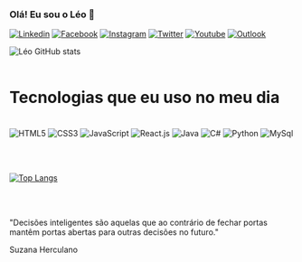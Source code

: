 ### Olá! Eu sou o Léo 🤖

[![Linkedin](https://img.shields.io/badge/LinkedIn-0077B5?style=for-the-badge&logo=linkedin&logoColor=white)](https://www.linkedin.com/in/leosilvafx/)
[![Facebook](https://img.shields.io/badge/Facebook-1877F2?style=for-the-badge&logo=facebook&logoColor=white)](https://www.facebook.com/leosilvafx)
[![Instagram](https://img.shields.io/badge/Instagram-E4405F?style=for-the-badge&logo=instagram&logoColor=white)](https://www.instagram.com/leosilvafx/)
[![Twitter](https://img.shields.io/badge/Twitter-1DA1F2?style=for-the-badge&logo=twitter&logoColor=white)](https://twitter.com/leosilvafx)
[![Youtube](https://img.shields.io/badge/YouTube-FF0000?style=for-the-badge&logo=youtube&logoColor=white)](https://www.youtube.com/leosilvafx)
[![Outlook](https://img.shields.io/badge/Microsoft_Outlook-0078D4?style=for-the-badge&logo=microsoft-outlook&logoColor=white)](contato.leonardohenriquesilva@hotmail.com)

![Léo GitHub stats](https://github-readme-stats.vercel.app/api?username=leosilvafx&show_icons=true&theme=radical)
<br/><br/>

# Tecnologias que eu uso no meu dia

<div style="display: inline-block;"><br/>
<img align="center" src="https://img.shields.io/badge/HTML-239120?style=for-the-badge&logo=html5&logoColor=white" alt="HTML5" />
<img align="center" src="https://img.shields.io/badge/CSS-239120?&style=for-the-badge&logo=css3&logoColor=white" alt="CSS3" />
<img align="center" src="https://img.shields.io/badge/JavaScript-F7DF1E?style=for-the-badge&logo=javascript&logoColor=black" alt="JavaScript" />
<img align="center" src="https://img.shields.io/badge/React-20232A?style=for-the-badge&logo=react&logoColor=61DAFB" alt="React.js" />
<img align="center" src="https://img.shields.io/badge/Java-ED8B00?style=for-the-badge&logo=java&logoColor=white" alt="Java" />
<img align="center" src="https://img.shields.io/badge/C%23-239120?style=for-the-badge&logo=c-sharp&logoColor=white" alt="C#" />
<img align="center" src="https://img.shields.io/badge/Python-14354C?style=for-the-badge&logo=python&logoColor=white" alt="Python" />
<img align="center" src="https://img.shields.io/badge/MySQL-00000F?style=for-the-badge&logo=mysql&logoColor=white" alt="MySql" />
</div>

<br/><br/>

[![Top Langs](https://github-readme-stats.vercel.app/api/top-langs/?username=leosilvafx&layout=compact)](https://github.com/leosilvafx)

<br/><br/>

"Decisões inteligentes são aquelas que ao contrário de fechar portas mantêm portas abertas para outras decisões no futuro."

Suzana Herculano
